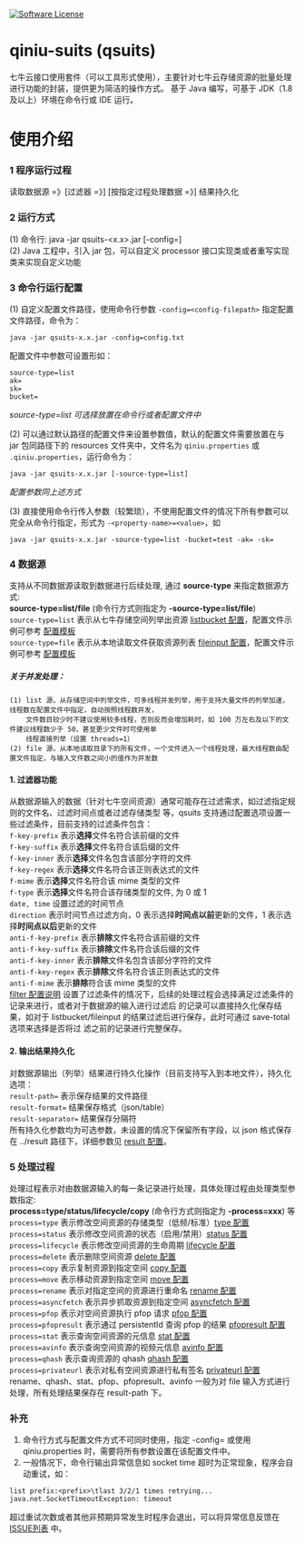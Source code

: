 [![Software License](https://img.shields.io/badge/license-MIT-brightgreen.svg)](LICENSE)

# qiniu-suits (qsuits)
七牛云接口使用套件（可以工具形式使用），主要针对七牛云存储资源的批量处理进行功能的封装，提供更为简洁的操作方式。
基于 Java 编写，可基于 JDK（1.8 及以上）环境在命令行或 IDE 运行。  

# 使用介绍
### 1 程序运行过程  
读取数据源 =》[过滤器 =》] [按指定过程处理数据 =》] 结果持久化  

### 2 运行方式  
(1) 命令行: java -jar qsuits-<x.x>.jar [-config=<config-filepath>]  
(2) Java 工程中，引入 jar 包，可以自定义 processor 接口实现类或者重写实现类来实现自定义功能  

### 3 命令行运行配置
(1) 自定义配置文件路径，使用命令行参数 `-config=<config-filepath>` 指定配置文件路径，命令为：  
```
java -jar qsuits-x.x.jar -config=config.txt
```
配置文件中参数可设置形如：  
```
source-type=list
ak=
sk=
bucket=
```
*source-type=list 可选择放置在命令行或者配置文件中*

(2) 可以通过默认路径的配置文件来设置参数值，默认的配置文件需要放置在与 jar 包同路径下的 
resources 文件夹中，文件名为 `qiniu.properties` 或 `.qiniu.properties`，运行命令为：  
```
java -jar qsuits-x.x.jar [-source-type=list]
```
*配置参数同上述方式*  

(3) 直接使用命令行传入参数（较繁琐），不使用配置文件的情况下所有参数可以完全从命令行指定，形式为 `-<property-name>=<value>`，如  
```
java -jar qsuits-x.x.jar -source-type=list -bucket=test -ak= -sk=
```

### 4 数据源
支持从不同数据源读取到数据进行后续处理, 通过 **source-type** 来指定数据源方式:  
**source-type=list/file** (命令行方式则指定为 **-source-type=list/file**)  
`source-type=list` 表示从七牛存储空间列举出资源 [listbucket 配置](docs/listbucket.md)，配置文件示例可参考 [配置模板](templates/list.config)  
`source-type=file` 表示从本地读取文件获取资源列表 [fileinput 配置](docs/fileinput.md)，配置文件示例可参考 [配置模板](templates/file.config)  

##### *关于并发处理*：  
```
(1) list 源，从存储空间中列举文件，可多线程并发列举，用于支持大量文件的列举加速，线程数在配置文件中指定，自动按照线程数并发，
    文件数目较少时不建议使用较多线程，否则反而会增加耗时，如 100 万左右及以下的文件建议线程数少于 50，甚至更少文件时可使用单
    线程直接列举（设置 threads=1）   
(2) file 源，从本地读取目录下的所有文件，一个文件进入一个线程处理，最大线程数由配置文件指定，与输入文件数之间小的值作为并发数  
```

#### 1. 过滤器功能
从数据源输入的数据（针对七牛空间资源）通常可能存在过滤需求，如过滤指定规则的文件名、过滤时间点或者过滤存储类型
等，qsuits 支持通过配置选项设置一些过滤条件，目前支持的过滤条件包含：  
`f-key-prefix` 表示**选择**文件名符合该前缀的文件  
`f-key-suffix` 表示**选择**文件名符合该后缀的文件  
`f-key-inner` 表示**选择**文件名包含该部分字符的文件  
`f-key-regex` 表示**选择**文件名符合该正则表达式的文件  
`f-mime` 表示**选择**文件名符合该 mime 类型的文件  
`f-type` 表示**选择**文件名符合该存储类型的文件, 为 0 或 1  
`date, time` 设置过滤的时间节点  
`direction` 表示时间节点过滤方向，0 表示选择**时间点以前**更新的文件，1 表示选择**时间点以后**更新的文件  
`anti-f-key-prefix` 表示**排除**文件名符合该前缀的文件  
`anti-f-key-suffix` 表示**排除**文件名符合该后缀的文件  
`anti-f-key-inner` 表示**排除**文件名包含该部分字符的文件  
`anti-f-key-regex` 表示**排除**文件名符合该正则表达式的文件  
`anti-f-mime` 表示**排除**符合该 mime 类型的文件  
[filter 配置说明](docs/filter.md) 设置了过滤条件的情况下，后续的处理过程会选择满足过滤条件的记录来进行，或者对于数据源的输入进行过滤后
的记录可以直接持久化保存结果，如对于 listbucket/fileinput 的结果过滤后进行保存，此时可通过 save-total 选项来选择是否将过
滤之前的记录进行完整保存。

#### 2. 输出结果持久化
对数据源输出（列举）结果进行持久化操作（目前支持写入到本地文件），持久化选项：  
`result-path=` 表示保存结果的文件路径  
`result-format=` 结果保存格式（json/table）  
`result-separator=` 结果保存分隔符  
所有持久化参数均为可选参数，未设置的情况下保留所有字段，以 json 格式保存在 ../result 路径下，详细参数见 [result 配置](docs/filesave.md)。

### 5 处理过程
处理过程表示对由数据源输入的每一条记录进行处理，具体处理过程由处理类型参数指定:  
**process=type/status/lifecycle/copy** (命令行方式则指定为 **-process=xxx**) 等  
`process=type` 表示修改空间资源的存储类型（低频/标准）[type 配置](docs/type.md)  
`process=status` 表示修改空间资源的状态（启用/禁用）[status 配置](docs/status.md)  
`process=lifecycle` 表示修改空间资源的生命周期 [lifecycle 配置](docs/lifecycle.md)  
`process=delete` 表示删除空间资源 [delete 配置](docs/delete.md)  
`process=copy` 表示复制资源到指定空间 [copy 配置](docs/copy.md)  
`process=move` 表示移动资源到指定空间 [move 配置](docs/move.md)  
`process=rename` 表示对指定空间的资源进行重命名 [rename 配置](docs/rename.md)  
`process=asyncfetch` 表示异步抓取资源到指定空间 [asyncfetch 配置](docs/asyncfetch.md)  
`process=pfop` 表示对空间资源执行 pfop 请求 [pfop 配置](docs/pfop.md)  
`process=pfopresult` 表示通过 persistentId 查询 pfop 的结果 [pfopresult 配置](docs/pfopresult.md)  
`process=stat` 表示查询空间资源的元信息 [stat 配置](docs/stat.md)  
`process=avinfo` 表示查询空间资源的视频元信息 [avinfo 配置](docs/avinfo.md)  
`process=qhash` 表示查询资源的 qhash [qhash 配置](docs/qhash.md)  
`process=privateurl` 表示对私有空间资源进行私有签名 [privateurl 配置](docs/privateurl.md)  
rename、qhash、stat、pfop、pfopresult、avinfo 一般为对 file 输入方式进行处理，所有处理结果保存在 result-path 下。  

### 补充
1. 命令行方式与配置文件方式不可同时使用，指定 -config=<path> 或使用 qiniu.properties 时，需要将所有参数设置在该配置文件中。
2. 一般情况下，命令行输出异常信息如 socket time 超时为正常现象，程序会自动重试，如：
```
list prefix:<prefix>\tlast 3/2/1 times retrying...
java.net.SocketTimeoutException: timeout
```
超过重试次数或者其他非预期异常发生时程序会退出，可以将异常信息反馈在 
[ISSUE列表](https://github.com/NigelWu95/qiniu-suits-java/issues) 中。
